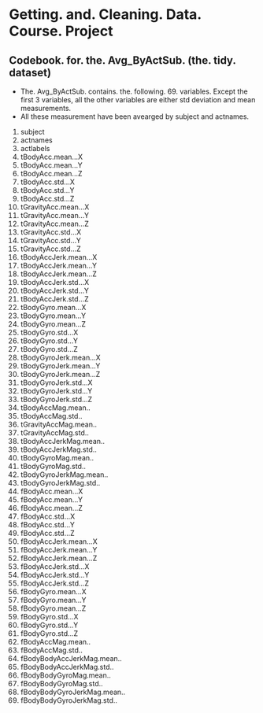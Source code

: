 # Getting. and. Cleaning. Data. Course. Project
## Codebook. for. the. **Avg_ByActSub**. (the. tidy. dataset)

* The. Avg_ByActSub. contains. the. following. 69. variables.  Except the first 3 variables, all the other variables are either std deviation and mean measurements.
* All these measurement have been avearged by subject and actnames. 

1. subject
2. actnames
3. actlabels
4. tBodyAcc.mean...X
5. tBodyAcc.mean...Y
6. tBodyAcc.mean...Z
7. tBodyAcc.std...X
8. tBodyAcc.std...Y
9. tBodyAcc.std...Z
10. tGravityAcc.mean...X
11. tGravityAcc.mean...Y
12. tGravityAcc.mean...Z
13. tGravityAcc.std...X
14. tGravityAcc.std...Y
15. tGravityAcc.std...Z
16. tBodyAccJerk.mean...X
17. tBodyAccJerk.mean...Y
18. tBodyAccJerk.mean...Z
19. tBodyAccJerk.std...X
20. tBodyAccJerk.std...Y
21. tBodyAccJerk.std...Z
22. tBodyGyro.mean...X
23. tBodyGyro.mean...Y
24. tBodyGyro.mean...Z
25. tBodyGyro.std...X
26. tBodyGyro.std...Y
27. tBodyGyro.std...Z
28. tBodyGyroJerk.mean...X
29. tBodyGyroJerk.mean...Y
30. tBodyGyroJerk.mean...Z
31. tBodyGyroJerk.std...X
32. tBodyGyroJerk.std...Y
33. tBodyGyroJerk.std...Z
34. tBodyAccMag.mean..
35. tBodyAccMag.std..
36. tGravityAccMag.mean..
37. tGravityAccMag.std..
38. tBodyAccJerkMag.mean..
39. tBodyAccJerkMag.std..
40. tBodyGyroMag.mean..
41. tBodyGyroMag.std..
42. tBodyGyroJerkMag.mean..
43. tBodyGyroJerkMag.std..
44. fBodyAcc.mean...X
45. fBodyAcc.mean...Y
46. fBodyAcc.mean...Z
47. fBodyAcc.std...X
48. fBodyAcc.std...Y
49. fBodyAcc.std...Z
50. fBodyAccJerk.mean...X
51. fBodyAccJerk.mean...Y
52. fBodyAccJerk.mean...Z
53. fBodyAccJerk.std...X
54. fBodyAccJerk.std...Y
55. fBodyAccJerk.std...Z
56. fBodyGyro.mean...X
57. fBodyGyro.mean...Y
58. fBodyGyro.mean...Z
59. fBodyGyro.std...X
60. fBodyGyro.std...Y
61. fBodyGyro.std...Z
62. fBodyAccMag.mean..
63. fBodyAccMag.std..
64. fBodyBodyAccJerkMag.mean..
65. fBodyBodyAccJerkMag.std..
66. fBodyBodyGyroMag.mean..
67. fBodyBodyGyroMag.std..
68. fBodyBodyGyroJerkMag.mean..
69. fBodyBodyGyroJerkMag.std..